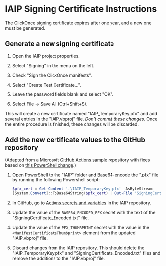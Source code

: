# IAIP Signing Certificate Instructions

The ClickOnce signing certificate expires after one year, and a new one must be generated.

## Generate a new signing certificate

1. Open the IAIP project properties.

2. Select "Signing" in the menu on the left.

3. Check "Sign the ClickOnce manifests".

4. Select "Create Test Certificate...".

5. Leave the password fields blank and select "OK".

6. Select File → Save All (Ctrl+Shift+S).

This will create a new certificate named "IAIP_TemporaryKey.pfx" and add several entries in the "IAIP.vbproj" file. *Don't commit these changes.* Once the entire procedure is finished, these changes will be discarded.

## Add the new certificate values to the GitHub repository

(Adapted from a Microsoft [GitHub Actions sample](https://github.com/microsoft/github-actions-for-desktop-apps?tab=readme-ov-file#signing) repository with fixes based on [this PowerShell change](https://github.com/PowerShell/PowerShell/issues/14537#issuecomment-754014628).)

1. Open PowerShell to the "IAIP" folder and Base64-encode the ".pfx" file by running the following Powershell script:

    ```powershell
    $pfx_cert = Get-Content '.\IAIP_TemporaryKey.pfx' -AsByteStream
    [System.Convert]::ToBase64String($pfx_cert) | Out-File 'SigningCertificate_Encoded.txt'
    ```

2. In GitHub, go to [Actions secrets and variables](https://github.com/gaepdit/iaip/settings/secrets/actions) in the IAIP repository.

3. Update the value of the `BASE64_ENCODED_PFX` secret with the text of the "SigningCertificate_Encoded.txt" file.

4. Update the value of the `PFX_THUMBPRINT` secret with the value in the `<ManifestCertificateThumbprint>` element from the updated "IAIP.vbproj" file.

5. Discard changes from the IAIP repository. This should delete the "IAIP_TemporaryKey.pfx" and "SigningCertificate_Encoded.txt" files and remove the additions to the "IAIP.vbproj" file.
